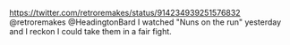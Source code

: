 https://twitter.com/retroremakes/status/914234939251576832 @retroremakes @HeadingtonBard I watched "Nuns on the run" yesterday and I reckon I could take them in a fair fight. 